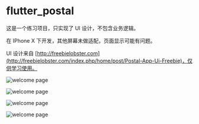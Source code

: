 # flutter_postal

这是一个练习项目，只实现了 UI 设计，不包含业务逻辑。

在 IPhone X 下开发，其他屏幕未做适配，页面显示可能有问题。

UI 设计来自 [http://freebielobster.com](http://freebielobster.com/index.php/home/post/Postal-App-Ui-Freebie)，仅供学习使用。


![welcome page](https://raw.githubusercontent.com/luoqiao6/flutter_postal/master/screenshot/welcome_page.png)

![welcome page](https://raw.githubusercontent.com/luoqiao6/flutter_postal/master/screenshot/package_list.png)

![welcome page](https://raw.githubusercontent.com/luoqiao6/flutter_postal/master/screenshot/new_track.png)

![welcome page](https://raw.githubusercontent.com/luoqiao6/flutter_postal/master/screenshot/user_page.png)

